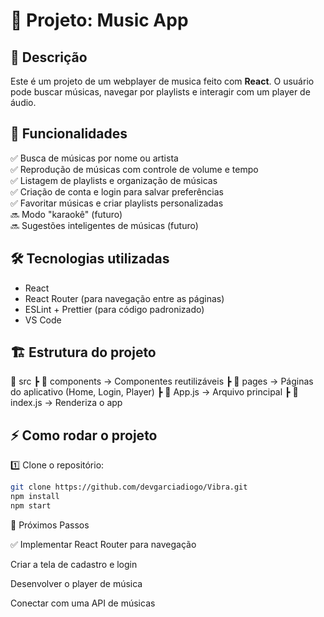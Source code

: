 # 🎵 Projeto: Music App

## 📌 Descrição

Este é um projeto de um webplayer de musica feito com **React**. O usuário pode buscar músicas, navegar por playlists e interagir com um player de áudio.

## 🚀 Funcionalidades

✅ Busca de músicas por nome ou artista  
✅ Reprodução de músicas com controle de volume e tempo  
✅ Listagem de playlists e organização de músicas  
✅ Criação de conta e login para salvar preferências  
✅ Favoritar músicas e criar playlists personalizadas  
🔜 Modo "karaokê" (futuro)  
🔜 Sugestões inteligentes de músicas (futuro)

## 🛠 Tecnologias utilizadas

- React
- React Router (para navegação entre as páginas)
- ESLint + Prettier (para código padronizado)
- VS Code

## 🏗 Estrutura do projeto

📂 src
┣ 📂 components → Componentes reutilizáveis
┣ 📂 pages → Páginas do aplicativo (Home, Login, Player)
┣ 📄 App.js → Arquivo principal
┣ 📄 index.js → Renderiza o app

## ⚡ Como rodar o projeto

1️⃣ Clone o repositório:

```sh
git clone https://github.com/devgarciadiogo/Vibra.git
npm install
npm start
```

📅 Próximos Passos

✅ Implementar React Router para navegação

Criar a tela de cadastro e login

Desenvolver o player de música

Conectar com uma API de músicas

